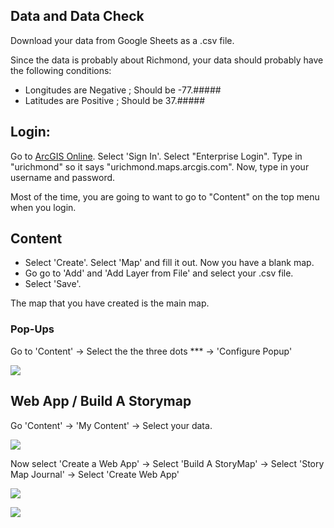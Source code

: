 ## Data and Data Check

Download your data from Google Sheets as a .csv file.


Since the data is probably about Richmond, your data should probably have the following conditions:
- Longitudes are Negative ; Should be -77.#####
- Latitudes are Positive ; Should be 37.#####




## Login:

Go to [ArcGIS Online](https://www.arcgis.com/home/index.html). Select 'Sign In'. Select "Enterprise Login". Type in "urichmond" so it says "urichmond.maps.arcgis.com". Now, type in your username and password. 

Most of the time, you are going to want to go to "Content" on the top menu when you login. 

## Content

- Select 'Create'. Select 'Map' and fill it out. Now you have a blank map.
- Go go to 'Add' and 'Add Layer from File' and select your .csv file. 
- Select 'Save'.

The map that you have created is the main map.

### Pop-Ups

Go to 'Content' -> Select the the three dots *** -> 'Configure Popup'

![](https://github.com/nolauren/2018introdh/blob/master/img/ConfigurePopUp.png)


## Web App / Build A Storymap

Go 'Content' -> 'My Content' -> Select your data.

![](https://github.com/nolauren/2018introdh/blob/master/img/content.png)



Now select 'Create a Web App' -> Select 'Build A StoryMap' -> Select 'Story Map Journal' -> Select 'Create Web App'

![](https://github.com/nolauren/2018introdh/blob/master/img/mydata.png)

![](https://github.com/nolauren/2018introdh/blob/master/img/webapp.png)



